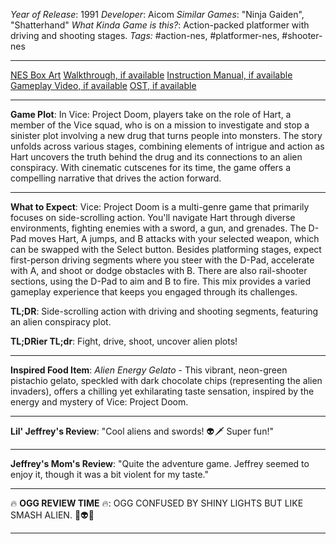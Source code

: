 *Year of Release*: 1991
*Developer*: Aicom
*Similar Games*: "Ninja Gaiden", "Shatterhand"
*What Kinda Game is this?*: Action-packed platformer with driving and shooting stages.
*Tags:* #action-nes, #platformer-nes, #shooter-nes

---
[NES Box Art](https://www.google.com/search?tbm=isch&q=NES+Box+Art+Vice+-+Project+Doom) 
[Walkthrough, if available](https://www.google.com/search?q=Walkthrough+NES+Vice+-+Project+Doom)
[Instruction Manual, if available](https://www.google.com/search?q=NES+Instruction+Manual+Vice+-+Project+Doom)
[Gameplay Video, if available](https://www.youtube.com/results?search_query=gameplay+NES+Vice+-+Project+Doom) 
[OST, if available](https://www.youtube.com/results?search_query=gameplay+NES+Vice+-+Project+Doom+OST)

- - -
**Game Plot**: In Vice: Project Doom, players take on the role of Hart, a member of the Vice squad, who is on a mission to investigate and stop a sinister plot involving a new drug that turns people into monsters. The story unfolds across various stages, combining elements of intrigue and action as Hart uncovers the truth behind the drug and its connections to an alien conspiracy. With cinematic cutscenes for its time, the game offers a compelling narrative that drives the action forward.

- - -
**What to Expect**: Vice: Project Doom is a multi-genre game that primarily focuses on side-scrolling action. You'll navigate Hart through diverse environments, fighting enemies with a sword, a gun, and grenades. The D-Pad moves Hart, A jumps, and B attacks with your selected weapon, which can be swapped with the Select button. Besides platforming stages, expect first-person driving segments where you steer with the D-Pad, accelerate with A, and shoot or dodge obstacles with B. There are also rail-shooter sections, using the D-Pad to aim and B to fire. This mix provides a varied gameplay experience that keeps you engaged through its challenges.

**TL;DR**: Side-scrolling action with driving and shooting segments, featuring an alien conspiracy plot.

**TL;DRier TL;dr**: Fight, drive, shoot, uncover alien plots!

---
**Inspired Food Item**: *Alien Energy Gelato* - This vibrant, neon-green pistachio gelato, speckled with dark chocolate chips (representing the alien invaders), offers a chilling yet exhilarating taste sensation, inspired by the energy and mystery of Vice: Project Doom.

---
**Lil' Jeffrey's Review**: "Cool aliens and swords! 👽🗡️ Super fun!"

---
**Jeffrey's Mom's Review**: "Quite the adventure game. Jeffrey seemed to enjoy it, though it was a bit violent for my taste."

---
🔥 **OGG REVIEW TIME** 🔥: OGG CONFUSED BY SHINY LIGHTS BUT LIKE SMASH ALIEN. 🌌👽🔨

---